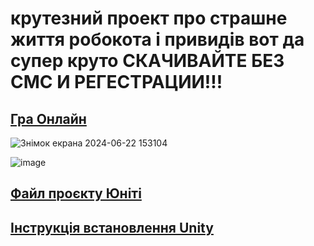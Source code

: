 # крутезний проект про страшне життя робокота і привидів вот да супер круто СКАЧИВАЙТЕ БЕЗ СМС И РЕГЕСТРАЦИИ!!!

## [Гра Онлайн](web/index.html)

![Знімок екрана 2024-06-22 153104](https://github.com/robocode-pb/RC2023/assets/172953581/0253cabd-05a6-44c9-95fe-dba07b6d3dd4)

![image](https://github.com/robocode-pb/RC2024/assets/172953581/8ae8f9b8-e16b-4f2c-bbd9-b638b5f69652)

## [Файл проєкту Юніті](Sa14UB05CatPlatformer.unitypackage)
## [Інструкція встановлення Unity](../../../tutorials/InstallUnity.md)
